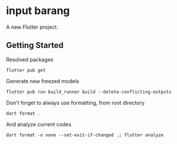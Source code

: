 # input barang

A new Flutter project.

## Getting Started

Resolved packages
```
flutter pub get
```

Generate new freezed models
```
flutter pub run build_runner build --delete-conflicting-outputs
```

Don't forget to always use formatting, from root directory
```
dart format .
```

And analyze current codes
```
dart format -o none --set-exit-if-changed .; flutter analyze
```